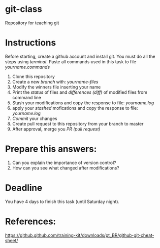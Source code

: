 # git-class
Repository for teaching git

# Instructions
Before starting, create a github account and install git.
You must do all the steps using *terminal*.
Paste all commands used in this task to file *yourname.commands*

1. Clone this repository
2. Create a new *branch* with: *yourname-files*
3. Modify the winners file inserting your name
4. Print the *status* of files and *differences (diff)* of modified files from command line
5. Stash your modifications and copy the response to file: *yourname.log*
6. apply your *stashed* mofications and copy the response to file: *yourname.log*
7. *Commit* your changes
8. Create pull request to this repository from your branch to master
9. After approval, merge you *PR (pull request)*

# Prepare this answers:
1. Can you explain the importance of version control?
2. How can you see what changed after modifications?

# Deadline
You have 4 days to finish this task (until Saturday night).

# References:
https://github.github.com/training-kit/downloads/pt_BR/github-git-cheat-sheet/
